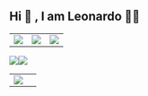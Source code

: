 
<h2>Hi 👋 , I am Leonardo 👨‍💻 </h2> 

 <table  border-bottom"0px" position="center">
  <td>
  <center> <img src="https://img.shields.io/badge/LinkedIn-0077B5?style=for-the-badge&logo=linkedin&logoColor=white"></center>
  </td>
  <td>
   <img src="https://img.shields.io/badge/Instagram-E4405F?style=for-the-badge&logo=instagram&logoColor=white">
  </td>
  <td>
   <img src="https://img.shields.io/badge/GitHub-100000?style=for-the-badge&logo=github&logoColor=white">
  </td>
 </table>
 <table  border-bottom"0px" position="center">
  <td>
   <img src="https://c.tenor.com/3bTxZ4HdrysAAAAC/pixels-neon.gif">
  </td>
  <td>
  <tr>
   <img src="https://github-readme-stats.vercel.app/api?username=le0henr1que">
 </tr>
 <tr>
  <img src="https://github-readme-streak-stats.herokuapp.com/?user=le0henr1que">
 </tr>
  </td>
 </table>
 
